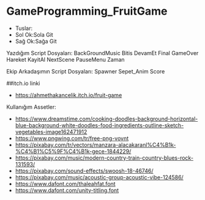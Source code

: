 # GameProgramming_FruitGame

- Tuslar:
- Sol Ok:Sola Git
- Sağ Ok:Sağa Git

Yazdığım Script Dosyaları:
BackGroundMusic Bitis DevamEt Final GameOver Hareket KayitAl NextScene PauseMenu Zaman

Ekip Arkadaşımın Script Dosyaları:
Spawner
Sepet_Anim
Score

##itch.io linki
- https://ahmethakancelik.itch.io/fruit-game

Kullanığım Assetler:
- https://www.dreamstime.com/cooking-doodles-background-horizontal-blue-background-white-doodles-food-ingredients-outline-sketch-vegetables-image162471912
- https://www.pngwing.com/tr/free-png-vovnt
- https://pixabay.com/tr/vectors/manzara-alacakaranl%C4%B1k-%C4%B1%C5%9F%C4%B1k-gece-1844229/
- https://pixabay.com/music/modern-country-train-country-blues-rock-131593/
- https://pixabay.com/sound-effects/swoosh-18-46746/
- https://pixabay.com/music/acoustic-group-acoustic-vibe-124586/
- https://www.dafont.com/thaleahfat.font
- https://www.dafont.com/unity-titling.font


